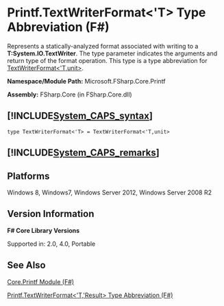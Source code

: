 # Printf.TextWriterFormat<'T> Type Abbreviation (F#)

Represents a statically-analyzed format associated with writing to a **T:System.IO.TextWriter**. The type parameter indicates the arguments and return type of the format operation. This type is a type abbreviation for [TextWriterFormat&lt;'T,unit&gt;](http://msdn.microsoft.com/en-us/library/869f361a-8789-4c2d-acfc-38adec848c68).

**Namespace/Module Path:** Microsoft.FSharp.Core.Printf

**Assembly:** FSharp.Core (in FSharp.Core.dll)


## [!INCLUDE[System_CAPS_syntax](//System/Token/System_CAPS_syntax_md.md)]

```
type TextWriterFormat<'T> = TextWriterFormat<'T,unit>
```

## [!INCLUDE[System_CAPS_remarks](//System/Token/System_CAPS_remarks_md.md)]

## Platforms
Windows 8, Windows7, Windows Server 2012, Windows Server 2008 R2


## Version Information
**F# Core Library Versions**

Supported in: 2.0, 4.0, Portable




## See Also
[Core.Printf Module &#40;F&#35;&#41;](Core.Printf+Module+28%F%2329%.md)

[Printf.TextWriterFormat&#60;'T,'Result&#62; Type Abbreviation &#40;F&#35;&#41;](Printf.TextWriterFormat%3C%27T%2C%27Result%3E+Type+Abbreviation+28%F%2329%.md)

